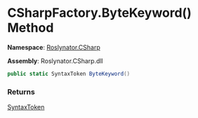 # CSharpFactory\.ByteKeyword\(\) Method

**Namespace**: [Roslynator.CSharp](../../README.md)

**Assembly**: Roslynator\.CSharp\.dll

```csharp
public static SyntaxToken ByteKeyword()
```

### Returns

[SyntaxToken](https://docs.microsoft.com/en-us/dotnet/api/microsoft.codeanalysis.syntaxtoken)

